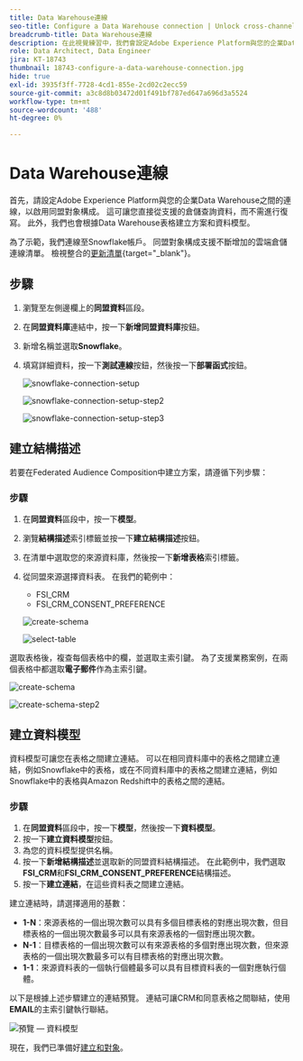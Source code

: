 ```yaml
---
title: Data Warehouse連線
seo-title: Configure a Data Warehouse connection | Unlock cross-channel insights with Federated Audience Composition
breadcrumb-title: Data Warehouse連線
description: 在此視覺練習中，我們會設定Adobe Experience Platform與您的企業Data Warehouse之間的連線，以啟用同盟對象構成。
role: Data Architect, Data Engineer
jira: KT-18743
thumbnail: 18743-configure-a-data-warehouse-connection.jpg
hide: true
exl-id: 3935f3ff-7728-4cd1-855e-2cd02c2ecc59
source-git-commit: a3c8d8b03472d01f491bf787ed647a696d3a5524
workflow-type: tm+mt
source-wordcount: '488'
ht-degree: 0%

---
```


# Data Warehouse連線

首先，請設定Adobe Experience Platform與您的企業Data Warehouse之間的連線，以啟用同盟對象構成。 這可讓您直接從支援的倉儲查詢資料，而不需進行復寫。 此外，我們也會根據Data Warehouse表格建立方案和資料模型。

為了示範，我們連線至Snowflake帳戶。 同盟對象構成支援不斷增加的雲端倉儲連線清單。 檢視整合的[更新清單](https://experienceleague.adobe.com/zh-hant/docs/federated-audience-composition/using/start/access-prerequisites){target="_blank"}。

## 步驟

1. 瀏覽至左側邊欄上的&#x200B;**同盟資料**&#x200B;區段。
2. 在&#x200B;**同盟資料庫**&#x200B;連結中，按一下&#x200B;**新增同盟資料庫**&#x200B;按鈕。
3. 新增名稱並選取&#x200B;**Snowflake**。
4. 填寫詳細資料，按一下&#x200B;**測試連線**&#x200B;按鈕，然後按一下&#x200B;**部署函式**&#x200B;按鈕。

   ![snowflake-connection-setup](assets/snowflake-connection-setup.png)

   ![snowflake-connection-setup-step2](assets/snowflake-connection-setup-step2.png)

   ![snowflake-connection-setup-step3](assets/snowflake-connection-setup-step3.png)

## 建立結構描述

若要在Federated Audience Composition中建立方案，請遵循下列步驟：

### 步驟

1. 在&#x200B;**同盟資料**&#x200B;區段中，按一下&#x200B;**模型**。
2. 瀏覽&#x200B;**結構描述**&#x200B;索引標籤並按一下&#x200B;**建立結構描述**&#x200B;按鈕。
3. 在清單中選取您的來源資料庫，然後按一下&#x200B;**新增表格**&#x200B;索引標籤。
4. 從同盟來源選擇資料表。 在我們的範例中：
   - FSI_CRM
   - FSI_CRM_CONSENT_PREFERENCE

   ![create-schema](assets/create-schema.png)

   ![select-table](assets/select-table.png)

選取表格後，複查每個表格中的欄，並選取主索引鍵。 為了支援業務案例，在兩個表格中都選取&#x200B;**電子郵件**&#x200B;作為主索引鍵。

![create-schema](assets/create-schema.png)

![create-schema-step2](assets/create-schema-step2.png)

## 建立資料模型

資料模型可讓您在表格之間建立連結。 可以在相同資料庫中的表格之間建立連結，例如Snowflake中的表格，或在不同資料庫中的表格之間建立連結，例如Snowflake中的表格與Amazon Redshift中的表格之間的連結。

### 步驟

1. 在&#x200B;**同盟資料**&#x200B;區段中，按一下&#x200B;**模型**，然後按一下&#x200B;**資料模型**。
2. 按一下&#x200B;**建立資料模型**&#x200B;按鈕。
3. 為您的資料模型提供名稱。
4. 按一下&#x200B;**新增結構描述**&#x200B;並選取新的同盟資料結構描述。 在此範例中，我們選取&#x200B;**FSI_CRM**&#x200B;和&#x200B;**FSI_CRM_CONSENT_PREFERENCE**&#x200B;結構描述。
5. 按一下&#x200B;**建立連結**，在這些資料表之間建立連結。

建立連結時，請選擇適用的基數：

- **1-N**：來源表格的一個出現次數可以具有多個目標表格的對應出現次數，但目標表格的一個出現次數最多可以具有來源表格的一個對應出現次數。
- **N-1**：目標表格的一個出現次數可以有來源表格的多個對應出現次數，但來源表格的一個出現次數最多可以有目標表格的對應出現次數。
- **1-1**：來源資料表的一個執行個體最多可以具有目標資料表的一個對應執行個體。

以下是根據上述步驟建立的連結預覽。 連結可讓CRM和同意表格之間聯結，使用&#x200B;**EMAIL**&#x200B;的主索引鍵執行聯結。

![預覽 — 資料模型](assets/preview-data-model.png)

現在，我們已準備好[建立和對象](audience-creation-exercise.md)。
